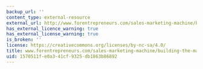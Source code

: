 ```yaml
---
backup_url: ''
content_type: external-resource
external_url: http://www.forentrepreneurs.com/sales-marketing-machine/building-the-machine/
has_external_licence_warning: true
has_external_license_warning: true
is_broken: ''
license: https://creativecommons.org/licenses/by-nc-sa/4.0/
title: www.forentrepreneurs.com/sales-marketing-machine/building-the-machine/
uid: 1570511f-e0a3-41cf-9325-db1863b86892
---
```

